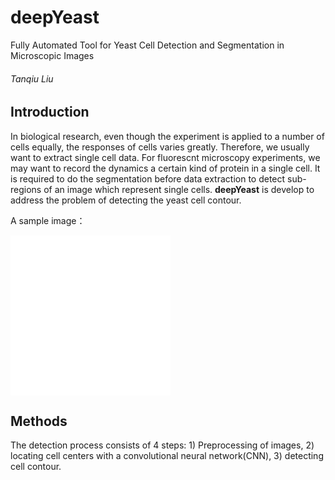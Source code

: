 # deepYeast
Fully Automated Tool for Yeast Cell Detection and Segmentation in Microscopic Images
###### Tanqiu Liu

## Introduction
In biological research, even though the experiment is applied to a number of cells equally, the responses of cells varies greatly. Therefore, we usually want to extract single cell data. For fluorescnt microscopy experiments, we may want to record the dynamics a certain kind of protein in a single cell. It is required to do the segmentation before data extraction to detect sub-regions of an image which represent single cells. **deepYeast** is develop to address the problem of detecting the yeast cell contour.

A sample image：

<img src="./markdown/example1.tif" width = "256" height = "256" alt="sample image" align=center />


## Methods
The detection process consists of 4 steps: 1) Preprocessing of images, 2) locating cell centers with a convolutional neural network(CNN), 3) detecting cell contour.
